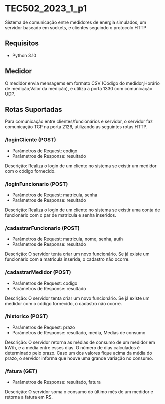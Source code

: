 # TEC502_2023_1_p1
Sistema de comunicação entre medidores de energia simulados, um servidor baseado em sockets, e clientes seguindo o protocolo HTTP

## Requisitos

* Python 3.10

## Medidor

O medidor envia mensagems em formato CSV (Código do medidor;Horário de medição;Valor da medição), e utiliza a porta 1330 com comunicação UDP.

## Rotas Suportadas

Para comunicação entre clientes/funcionários e servidor, o servidor faz comunicação TCP na porta 2126, utilizando as seguintes rotas HTTP.

### /loginCliente (POST)

* Parâmetros de Request: codigo
* Parâmetros de Response: resultado

Descrição: Realiza o login de um cliente no sistema se existir um medidor com o código fornecido.

### /loginFuncionario (POST)

* Parâmetros de Request: matricula, senha
* Parâmetros de Response: resultado

Descrição: Realiza o login de um cliente no sistema se existir uma conta de funcionário com o par de matricula e senha inseridos.

### /cadastrarFuncionario (POST)

* Parâmetros de Request: matricula, nome, senha, auth
* Parâmetros de Response: resultado

Descrição: O servidor tenta criar um novo funcionário. Se já existe um funcionário com a matrícula inserida, o cadastro não ocorre.

### /cadastrarMedidor (POST)

* Parâmetros de Request: codigo
* Parâmetros de Response: resultado

Descrição: O servidor tenta criar um novo funcionário. Se já existe um medidor com o código fornecido, o cadastro não ocorre.

### /historico (POST)

* Parâmetros de Request: prazo
* Parâmetros de Response: resultado, media, Medias de consumo

Descrição: O servidor retorna as médias de consumo de um medidor em kW/h, e a média entre esses dias. O número de dias calculados é determinado pelo prazo. Caso um dos valores fique acima da média do prazo, o servidor informa que houve uma grande variação no consumo.

### /fatura (GET) 

* Parâmetros de Response: resultado, fatura

Descrição: O servidor soma o consumo do último mês de um medidor e retorna a fatura em R$.
